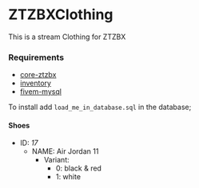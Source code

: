 # ZTZBXClothing
This is a stream Clothing for ZTZBX


### **Requirements**
- [core-ztzbx](https://github.com/ZTZBX/core-ztzbx)
- [inventory](https://github.com/ZTZBX/inventory)
- [fivem-mysql](https://github.com/ZTZBX/fivem-mysql)

To install add `load_me_in_database.sql` in the database;

#### **Shoes**
- ID: *17* 
    - NAME: Air Jordan 11
	    - Variant:
            - 0: black & red
	        - 1: white
